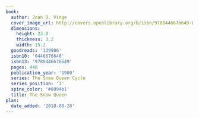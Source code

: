 ```yaml
---
book:
  author: Joan D. Vinge
  cover_image_url: http://covers.openlibrary.org/b/isbn/9780446676649-L.jpg
  dimensions:
    height: 23.0
    thickness: 3.2
    width: 15.2
  goodreads: '139986'
  isbn10: '0446676640'
  isbn13: '9780446676649'
  pages: 448
  publication_year: '1980'
  series: The Snow Queen Cycle
  series_position: '1'
  spine_color: '#8094b1'
  title: The Snow Queen
plan:
  date_added: '2018-08-28'
---
```

